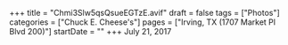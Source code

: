 +++
title = "Chmi3Slw5qsQsueEGTzE.avif"
draft = false
tags = ["Photos"]
categories = ["Chuck E. Cheese's"]
pages = ["Irving, TX (1707 Market Pl Blvd 200)"]
startDate = ""
+++
July 21, 2017
